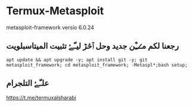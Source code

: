 # Termux-Metasploit
metasploit-framework versio 6.0.24

## رجعنا لكم م̷ـــِْن جديد وحل ٱڅڑ ليـّۓ تثبيت الميتاسبلويت ##
```
apt update && apt upgrade -y; apt install git -y; git metasploit_framework; cd metasploit_framework; -Metaspl*;bash setup;
```


## علـّۓ  التلجرام ##
https://t.me/termuxalsharabi